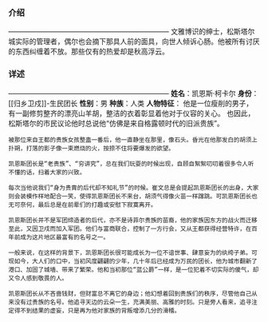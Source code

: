### 介绍
———————————————————————
文雅博识的绅士，松斯塔尔城实际的管理者，偶尔也会摘下那具人前的面具，向世人倾诉心肠。他被所有讨厌的东西纠缠着不放。那些仅有的热爱却是秋高浮云。
### 详述
———————————————————————
**姓名**：凯恩斯·柯卡尔
**身份**：[[归乡卫戍]]-生民团长
**性别**：男
**种族**：人类
**人物特征**：
他是一位瘦削的男子，有一副修剪整齐的漂亮山羊胡，整洁的衣着彰显着他对于仪容的关心。
也因此，松斯塔尔的市民议论他时总说他“仿佛是来自格露顿时代的旧派贵族”。

```
被那位来自王都的贵族女孩整蛊一番后，他一直静坐在那里，像石头。昏光在他那发白的胡须上扑朔，打落的影子像一束燃烧的火，按捺不住将要爆发的欲望。

凯恩斯团长是“老贵族”、“穷讲究”，总在我们玩耍的时候出现，自顾自絮絮叨叨着很多令人听不懂的话，扫着大家的兴致。

每次当他说我们“身为贵胄的后代却不知礼节”的时候。崔文总是会提起凯恩斯团长的出身，大家则会装模作样地配合一笑，使得凯恩斯团长不来台，胡须气得像火苗一样蹿跳。可凯恩斯团长也无可奈何，最后总是在前辈们的打趣或安慰下寂寞离开。

凯恩斯团长并不是军团缔造者的后代，亦不是诗菲尔贵族的苗裔，他的家族因东方的战火而迁移至此，又因卫戍而加入军团。他们与富商联合，控制了一方行会，又从王都获得经营特许，在百年前成为这片地区最富有的名号之一。

一般来说，在这样的背景下，凯恩斯团长很可能成长为一位不谙世事、肆意妄为的纨绔子弟。可现如今，大人们的口中，当初风度翩翩的少年，几十年后已经成为万民的团长，他为城市翻新了港口、加固了城墙、带来了繁荣。他和当初那位“蓝公爵”一样，是一位犯着不切实际的傻气，却又令人感到敬畏的人。

凯恩斯团长从不吝啬钱财，但财富总不离它的身边；他幻想着回到贵族们的秩序，尽管他自己从来没有过贵族的名号。他追寻天边的云朵一生，充满美丽、高雅的时刻。只是旁人看来，追寻注定得不到结果的虚妄，只是再为他对家族的背叛增添几分的滑稽。

```